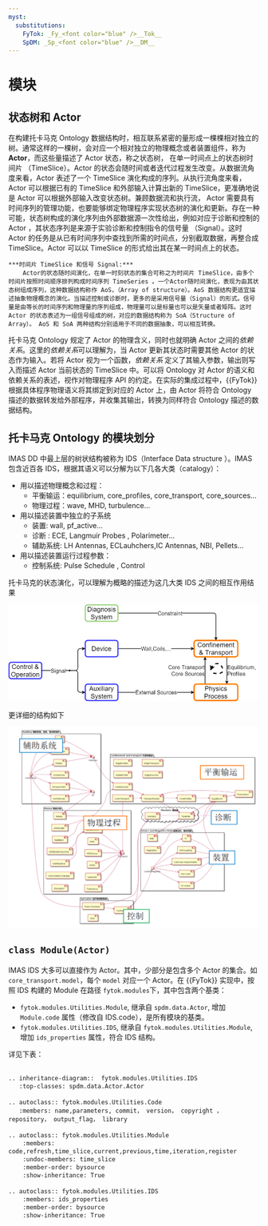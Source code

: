 ```yaml
---
myst:
  substitutions:
    FyTok: _Fy_<font color="blue" />__Tok__
    SpDM: _Sp_<font color="blue" />__DM__
---
```


# 模块

## 状态树和 Actor

在构建托卡马克 Ontology 数据结构时，相互联系紧密的量形成一棵棵相对独立的树。通常这样的一棵树，会对应一个相对独立的物理概念或者装置组件，称为**Actor**，而这些量描述了 Actor 状态，称之状态树， 在单一时间点上的状态树时间片 （TimeSlice）。Actor 的状态会随时间或者迭代过程发生改变。从数据流角度来看，Actor 表述了一个 TimeSlice 演化构成的序列。从执行流角度来看，Actor 可以根据已有的 TimeSlice 和外部输入计算出新的 TimeSlice，更准确地说是 Actor 可以根据外部输入改变状态树。兼顾数据流和执行流， Actor 需要具有时间序列的管理功能，也要能够绑定物理程序实现状态树的演化和更新。存在一种可能，状态树构成的演化序列由外部数据源一次性给出，例如对应于诊断和控制的 Actor ，其状态序列是来源于实验诊断和控制指令的信号量 （Signal）。这时 Actor 的任务是从已有时间序列中查找到所需的时间点，分别截取数据，再整合成 TimeSlice。Actor 可以以 TimeSlice 的形式给出其在某一时间点上的状态。

```{note}
***时间片 TimeSlice 和信号 Signal:***
    Actor的状态随时间演化，在单一时刻状态的集合可称之为时间片 TimeSlice，由多个时间片按照时间顺序排列构成时间序列 TimeSeries 。一个Actor随时间演化，表现为由其状态树组成序列，这种数据结构称作 AoS，（Array of structure）。AoS 数据结构更适宜描述抽象物理概念的演化。当描述控制或诊断时，更多的是采用信号量（Signal）的形式。信号量是由等长的时间序列和物理量的序列组成，物理量可以是标量也可以是矢量或者矩阵。这时 Actor 的状态表述为一组信号组成的树，对应的数据结构称为 SoA（Structure of Array）。 AoS 和 SoA 两种结构分别适用于不同的数据抽象，可以相互转换。
```

托卡马克 Ontology 规定了 Actor 的物理含义，同时也就明确 Actor 之间的*依赖关系*。这里的*依赖关系*可以理解为，当 Actor 更新其状态时需要其他 Actor 的状态作为输入。若将 Actor 视为一个函数，_依赖关系_ 定义了其输入参数，输出则写入而描述 Actor 当前状态的 TimeSlice 中。可以将 Ontology 对 Actor 的语义和依赖关系的表述，视作对物理程序 API 的约定。在实际的集成过程中，{{FyTok}} 根据具体程序物理语义将其绑定到对应的 Actor 上，由 Actor 将符合 Ontology 描述的数据转发给外部程序，并收集其输出，转换为同样符合 Ontology 描述的数据结构。

## 托卡马克 Ontology 的模块划分

IMAS DD 中最上层的树状结构被称为 IDS（Interface Data structure ）。IMAS 包含近百各 IDS，根据其语义可以分解为以下几各大类（catalogy）：

- 用以描述物理概念和过程：
  - 平衡输运：equilibrium, core_profiles, core_transport, core_sources...
  - 物理过程：wave, MHD, turbulence...
- 用以描述装置中独立的子系统
  - 装置: wall, pf_active...
  - 诊断 : ECE, Langmuir Probes , Polarimeter...
  - 辅助系统: LH Antennas, ECLauhchers,IC Antennas, NBI, Pellets...
- 用以描述装置运行过程参数：
  - 控制系统: Pulse Schedule , Control

托卡马克的状态演化，可以理解为概略的描述为这几大类 IDS 之间的相互作用结果

![DD Catalogy](./figures/dd_categories_en.png)

更详细的结构如下

![DD Workflow](./figures/dd_categories_detail.png)

## `class Module(Actor)`

IMAS IDS 大多可以直接作为 Actor。其中，少部分是包含多个 Actor 的集合。如 `core_transport.model`，每个 `model` 对应一个 Actor。在 {{FyTok}} 实现中，按照 IDS 构建的 Module 在路径 `fytok.modules`下，其中包含两个基类：
- `fytok.modules.Utilities.Module`, 继承自 `spdm.data.Actor`, 增加 `Module.code` 属性（修改自 IDS.code），是所有模块的基类。
- `fytok.modules.Utilities.IDS`, 继承自 `fytok.modules.Utilities.Module`, 增加 `ids_properties` 属性，符合 IDS 结构。

详见下表：

```{eval-rst}

.. inheritance-diagram::  fytok.modules.Utilities.IDS
   :top-classes: spdm.data.Actor.Actor

.. autoclass:: fytok.modules.Utilities.Code
   :members: name,parameters, commit， version， copyright ， repository， output_flag， library

.. autoclass:: fytok.modules.Utilities.Module
    :members: code,refresh,time_slice,current,previous,time,iteration,register
    :undoc-members: time_slice
    :member-order: bysource
    :show-inheritance: True

.. autoclass:: fytok.modules.Utilities.IDS
    :members: ids_properties
    :member-order: bysource
    :show-inheritance: True
```
